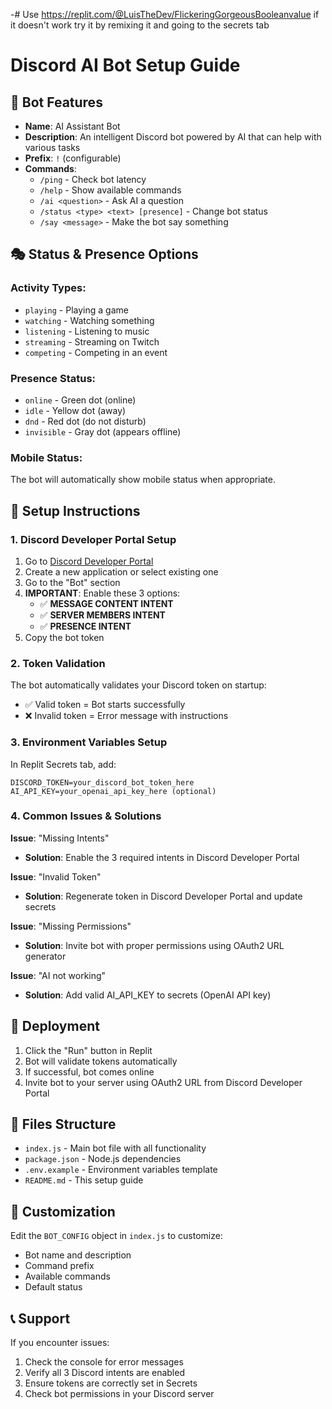 -# Use https://replit.com/@LuisTheDev/FlickeringGorgeousBooleanvalue if it doesn't work try it by remixing it and going to the secrets tab
# Discord AI Bot Setup Guide

## 🤖 Bot Features

- **Name**: AI Assistant Bot
- **Description**: An intelligent Discord bot powered by AI that can help with various tasks
- **Prefix**: `!` (configurable)
- **Commands**:
  - `/ping` - Check bot latency
  - `/help` - Show available commands
  - `/ai <question>` - Ask AI a question
  - `/status <type> <text> [presence]` - Change bot status
  - `/say <message>` - Make the bot say something

## 🎭 Status & Presence Options

### Activity Types:
- `playing` - Playing a game
- `watching` - Watching something
- `listening` - Listening to music
- `streaming` - Streaming on Twitch
- `competing` - Competing in an event

### Presence Status:
- `online` - Green dot (online)
- `idle` - Yellow dot (away)
- `dnd` - Red dot (do not disturb)
- `invisible` - Gray dot (appears offline)

### Mobile Status:
The bot will automatically show mobile status when appropriate.

## 🔑 Setup Instructions

### 1. Discord Developer Portal Setup

1. Go to [Discord Developer Portal](https://discord.com/developers/applications)
2. Create a new application or select existing one
3. Go to the "Bot" section
4. **IMPORTANT**: Enable these 3 options:
   - ✅ **MESSAGE CONTENT INTENT**
   - ✅ **SERVER MEMBERS INTENT** 
   - ✅ **PRESENCE INTENT**
5. Copy the bot token

### 2. Token Validation

The bot automatically validates your Discord token on startup:
- ✅ Valid token = Bot starts successfully
- ❌ Invalid token = Error message with instructions

### 3. Environment Variables Setup

In Replit Secrets tab, add:
```
DISCORD_TOKEN=your_discord_bot_token_here
AI_API_KEY=your_openai_api_key_here (optional)
```

### 4. Common Issues & Solutions

**Issue**: "Missing Intents"
- **Solution**: Enable the 3 required intents in Discord Developer Portal

**Issue**: "Invalid Token"
- **Solution**: Regenerate token in Discord Developer Portal and update secrets

**Issue**: "Missing Permissions"
- **Solution**: Invite bot with proper permissions using OAuth2 URL generator

**Issue**: "AI not working"
- **Solution**: Add valid AI_API_KEY to secrets (OpenAI API key)

## 🚀 Deployment

1. Click the "Run" button in Replit
2. Bot will validate tokens automatically
3. If successful, bot comes online
4. Invite bot to your server using OAuth2 URL from Discord Developer Portal

## 📁 Files Structure

- `index.js` - Main bot file with all functionality
- `package.json` - Node.js dependencies
- `.env.example` - Environment variables template
- `README.md` - This setup guide

## 🔧 Customization

Edit the `BOT_CONFIG` object in `index.js` to customize:
- Bot name and description
- Command prefix
- Available commands
- Default status

## 📞 Support

If you encounter issues:
1. Check the console for error messages
2. Verify all 3 Discord intents are enabled
3. Ensure tokens are correctly set in Secrets
4. Check bot permissions in your Discord server
